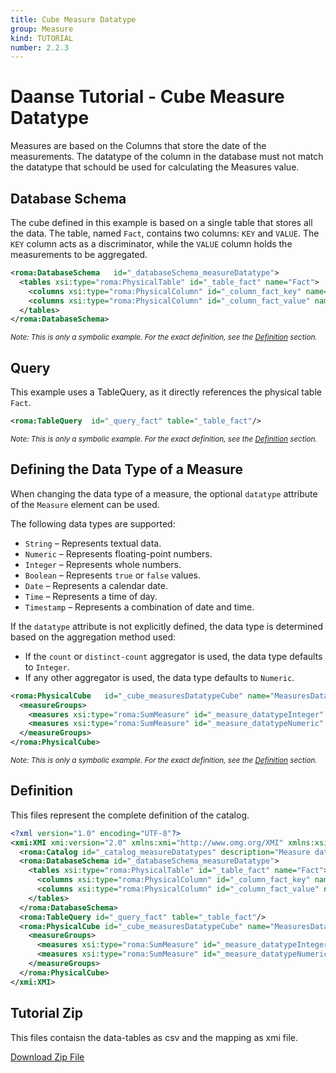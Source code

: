 ```yaml
---
title: Cube Measure Datatype
group: Measure
kind: TUTORIAL
number: 2.2.3
---
```

# Daanse Tutorial - Cube Measure Datatype

Measures are based on the Columns that store the date of the measurements. The datatype of the column in the database must not match the datatype that schould be used for calculating the Measures value.


## Database Schema

The cube defined in this example is based on a single table that stores all the data. The table, named `Fact`, contains two columns: `KEY` and `VALUE`. The `KEY` column acts as a discriminator, while the `VALUE` column holds the measurements to be aggregated.


```xml
<roma:DatabaseSchema   id="_databaseSchema_measureDatatype">
  <tables xsi:type="roma:PhysicalTable" id="_table_fact" name="Fact">
    <columns xsi:type="roma:PhysicalColumn" id="_column_fact_key" name="KEY"/>
    <columns xsi:type="roma:PhysicalColumn" id="_column_fact_value" name="VALUE" type="Integer"/>
  </tables>
</roma:DatabaseSchema>

```
*<small>Note: This is only a symbolic example. For the exact definition, see the [Definition](#definition) section.</small>*
## Query

This example uses a TableQuery, as it directly references the physical table `Fact`.


```xml
<roma:TableQuery  id="_query_fact" table="_table_fact"/>

```
*<small>Note: This is only a symbolic example. For the exact definition, see the [Definition](#definition) section.</small>*
## Defining the Data Type of a Measure

When changing the data type of a measure, the optional `datatype` attribute of the `Measure` element can be used.

The following data types are supported:

- `String` – Represents textual data.
- `Numeric` – Represents floating-point numbers.
- `Integer` – Represents whole numbers.
- `Boolean` – Represents `true` or `false` values.
- `Date` – Represents a calendar date.
- `Time` – Represents a time of day.
- `Timestamp` – Represents a combination of date and time.

If the `datatype` attribute is not explicitly defined, the data type is determined based on the aggregation method used:

- If the `count` or `distinct-count` aggregator is used, the data type defaults to `Integer`.
- If any other aggregator is used, the data type defaults to `Numeric`.


```xml
<roma:PhysicalCube   id="_cube_measuresDatatypeCube" name="MeasuresDatatypeCube" query="_query_fact">
  <measureGroups>
    <measures xsi:type="roma:SumMeasure" id="_measure_datatypeInteger" name="Measure - Datatype Integer" dataType="Integer" column="_column_fact_value"/>
    <measures xsi:type="roma:SumMeasure" id="_measure_datatypeNumeric" name="Measure - Datatype Numeric" dataType="Numeric" column="_column_fact_value"/>
  </measureGroups>
</roma:PhysicalCube>

```
*<small>Note: This is only a symbolic example. For the exact definition, see the [Definition](#definition) section.</small>*

## Definition

This files represent the complete definition of the catalog.

```xml
<?xml version="1.0" encoding="UTF-8"?>
<xmi:XMI xmi:version="2.0" xmlns:xmi="http://www.omg.org/XMI" xmlns:xsi="http://www.w3.org/2001/XMLSchema-instance" xmlns:roma="https://www.daanse.org/spec/org.eclipse.daanse.rolap.mapping">
  <roma:Catalog id="_catalog_measureDatatypes" description="Measure data types" name="Daanse Tutorial - Cube Measure Datatype" cubes="_cube_measuresDatatypeCube" dbschemas="_databaseSchema_measureDatatype"/>
  <roma:DatabaseSchema id="_databaseSchema_measureDatatype">
    <tables xsi:type="roma:PhysicalTable" id="_table_fact" name="Fact">
      <columns xsi:type="roma:PhysicalColumn" id="_column_fact_key" name="KEY"/>
      <columns xsi:type="roma:PhysicalColumn" id="_column_fact_value" name="VALUE" type="Integer"/>
    </tables>
  </roma:DatabaseSchema>
  <roma:TableQuery id="_query_fact" table="_table_fact"/>
  <roma:PhysicalCube id="_cube_measuresDatatypeCube" name="MeasuresDatatypeCube" query="_query_fact">
    <measureGroups>
      <measures xsi:type="roma:SumMeasure" id="_measure_datatypeInteger" name="Measure - Datatype Integer" dataType="Integer" column="_column_fact_value"/>
      <measures xsi:type="roma:SumMeasure" id="_measure_datatypeNumeric" name="Measure - Datatype Numeric" dataType="Numeric" column="_column_fact_value"/>
    </measureGroups>
  </roma:PhysicalCube>
</xmi:XMI>

```



## Tutorial Zip
This files contaisn the data-tables as csv and the mapping as xmi file.

<a href="./zip/tutorial.cube.measure.datatype.zip" download>Download Zip File</a>
